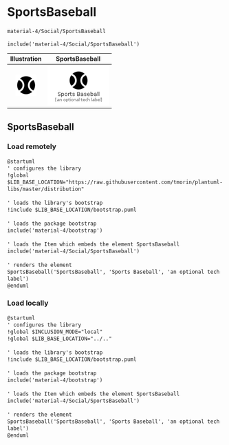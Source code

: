 # SportsBaseball


```text
material-4/Social/SportsBaseball
```

```text
include('material-4/Social/SportsBaseball')
```



| Illustration | SportsBaseball |
| :---: | :---: |
| ![illustration for Illustration](../../material-4/Social/SportsBaseball.png) | ![illustration for SportsBaseball](../../material-4/Social/SportsBaseball.Local.png) |




## SportsBaseball

### Load remotely
```plantuml
@startuml
' configures the library
!global $LIB_BASE_LOCATION="https://raw.githubusercontent.com/tmorin/plantuml-libs/master/distribution"

' loads the library's bootstrap
!include $LIB_BASE_LOCATION/bootstrap.puml

' loads the package bootstrap
include('material-4/bootstrap')

' loads the Item which embeds the element SportsBaseball
include('material-4/Social/SportsBaseball')

' renders the element
SportsBaseball('SportsBaseball', 'Sports Baseball', 'an optional tech label')
@enduml
```

### Load locally
```plantuml
@startuml
' configures the library
!global $INCLUSION_MODE="local"
!global $LIB_BASE_LOCATION="../.."

' loads the library's bootstrap
!include $LIB_BASE_LOCATION/bootstrap.puml

' loads the package bootstrap
include('material-4/bootstrap')

' loads the Item which embeds the element SportsBaseball
include('material-4/Social/SportsBaseball')

' renders the element
SportsBaseball('SportsBaseball', 'Sports Baseball', 'an optional tech label')
@enduml
```

